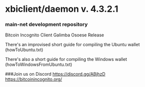 # xbiclient/daemon v. 4.3.2.1
### main-net development repository
Bitcoin Incognito Client Galimba Osoese Release

There's an improvised short guide for compiling the Ubuntu wallet
(howToUbuntu.txt)

There's also a short guide for compiling the Windows wallet
(howToWindowsFromUbuntu.txt)


###Join us on Discord https://discord.gg/ABjhzD
https://bitcoinincognito.org/


